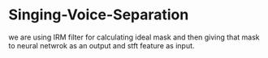 # Singing-Voice-Separation
we are using IRM filter for calculating ideal mask and then giving that mask to neural netwrok
as an output and stft feature as input.
